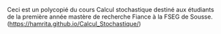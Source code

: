 Ceci est un polycopié du cours Calcul stochastique destiné aux étudiants de la première année mastère de recherche Fiance à la FSEG de Sousse.
(https://hamrita.github.io/Calcul_Stochastique/)
